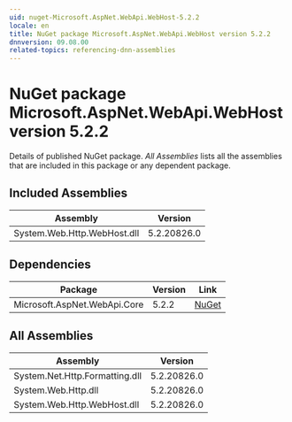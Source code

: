 ```yaml
---
uid: nuget-Microsoft.AspNet.WebApi.WebHost-5.2.2
locale: en
title: NuGet package Microsoft.AspNet.WebApi.WebHost version 5.2.2
dnnversion: 09.08.00
related-topics: referencing-dnn-assemblies
---
```


# NuGet package Microsoft.AspNet.WebApi.WebHost version 5.2.2
Details of published NuGet package.
*All Assemblies* lists all the assemblies that are included in this package or any dependent package.

## Included Assemblies

|Assembly|Version|
|---|---|
|System.Web.Http.WebHost.dll|5.2.20826.0|

## Dependencies

|Package|Version|Link|
|---|---|---|
|Microsoft.AspNet.WebApi.Core|5.2.2|[NuGet](https://www.nuget.org/packages/Microsoft.AspNet.WebApi.Core/5.2.2)|

## All Assemblies

|Assembly|Version|
|---|---|
|System.Net.Http.Formatting.dll|5.2.20826.0|
|System.Web.Http.dll|5.2.20826.0|
|System.Web.Http.WebHost.dll|5.2.20826.0|

